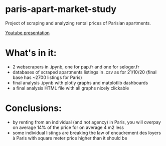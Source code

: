 # paris-apart-market-study
Project of scraping and analyzing rental prices of Parisian apartments.

 [Youtube presentation](https://www.youtube.com/watch?v=HKuhMtrEgDE)

# What's in it:
- 2 webscrapers in .ipynb, one for pap.fr and one for seloger.fr
- databases of scraped apartments listings in .csv as for 21/10/20 (final base has ~2700 listings for Paris)
- final analysis .ipynb with plotly graphs and matplotlib dashboards
- a final analysis HTML file with all graphs nicely clickable 

# Conclusions:
- by renting from an individual (and not agency) in Paris, you will overpay on average 14% of the price for on average 4 m2 less
- some individual listings are breaking the law of encadrement des loyers à Paris with square meter price higher than it should be
